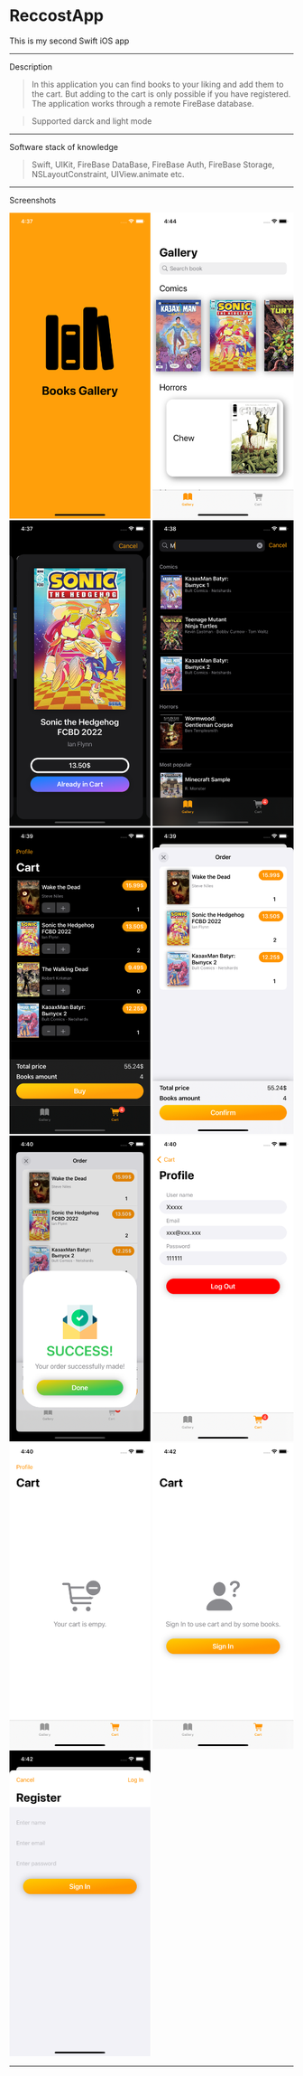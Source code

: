 # ReccostApp
This is my second Swift iOS app
***
Description
>In this application you can find books to your liking and add them to the cart. But adding to the cart is only possible if you have registered. The application works through a remote FireBase database.

>Supported darck and light mode
***
Software stack of knowledge
>Swift, UIKit, FireBase DataBase, FireBase Auth, FireBase Storage, NSLayoutConstraint, UIView.animate etc.
***
Screenshots

<img src="Screenshots/1.png" width="250">
<img src="Screenshots/11.png" width="250">
<img src="Screenshots/2.png" width="250">
<img src="Screenshots/3.png" width="250">
<img src="Screenshots/4.png" width="250">
<img src="Screenshots/5.png" width="250">
<img src="Screenshots/6.png" width="250">
<img src="Screenshots/7.png" width="250">
<img src="Screenshots/8.png" width="250">
<img src="Screenshots/9.png" width="250">
<img src="Screenshots/10.png" width="250">

***
